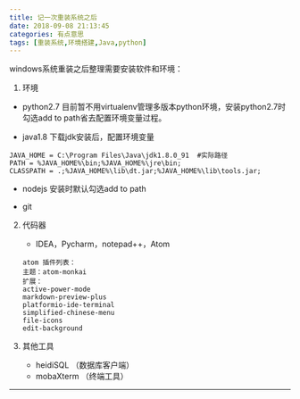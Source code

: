 ```yaml
---
title: 记一次重装系统之后
date: 2018-09-08 21:13:45
categories: 有点意思
tags: [重装系统,环境搭建,Java,python]
---
```

windows系统重装之后整理需要安装软件和环境：

1. 环境
  - python2.7  目前暂不用virtualenv管理多版本python环境，安装python2.7时勾选add to path省去配置环境变量过程。

  - java1.8    下载jdk安装后，配置环境变量
  ```
  JAVA_HOME = C:\Program Files\Java\jdk1.8.0_91  #实际路径
  PATH = %JAVA_HOME%\bin;%JAVA_HOME%\jre\bin;
  CLASSPATH = .;%JAVA_HOME%\lib\dt.jar;%JAVA_HOME%\lib\tools.jar;
  ```
 - nodejs 安装时默认勾选add to path

 - git


2. 代码器
   - IDEA，Pycharm，notepad++，Atom
   ```
   atom 插件列表：
   主题：atom-monkai
   扩展：
   active-power-mode
   markdown-preview-plus
   platformio-ide-terminal
   simplified-chinese-menu
   file-icons
   edit-background
   ```

3. 其他工具
   - heidiSQL （数据库客户端）
   - mobaXterm （终端工具）


----
